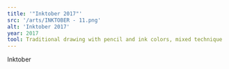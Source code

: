 ```yaml
---
title: '"Inktober 2017"'
src: '/arts/INKTOBER - 11.png'
alt: 'Inktober 2017'
year: 2017
tool: Traditional drawing with pencil and ink colors, mixed technique
---
```


Inktober
